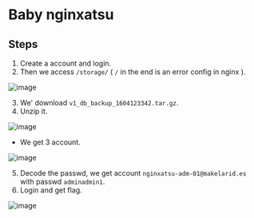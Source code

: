 # Baby nginxatsu
## Steps

1. Create a account and login.
2. Then we access `/storage/` ( `/` in the end is an error config in nginx ).

![image](https://github.com/0jamaKig86/Hack-The-Box.ojmk/assets/95555712/523f5262-7374-42ca-bf7d-e62ba5473aff)

3. We' download `v1_db_backup_1604123342.tar.gz`.
4. Unzip it.

![image](https://github.com/0jamaKig86/Hack-The-Box.ojmk/assets/95555712/48e76f40-a74c-4fb5-b763-9cef5ff16068)

- We get 3 account.

![image](https://github.com/0jamaKig86/Hack-The-Box.ojmk/assets/95555712/83abe3b8-c7ce-403c-b6fe-b5d125619b27)

5. Decode the passwd, we get account `nginxatsu-adm-01@makelarid.es` with passwd `adminadmin1`.
6. Login and get flag.

![image](https://github.com/0jamaKig86/Hack-The-Box.ojmk/assets/95555712/a83bd321-0d5a-4076-a7fe-99d52e2fe481)

